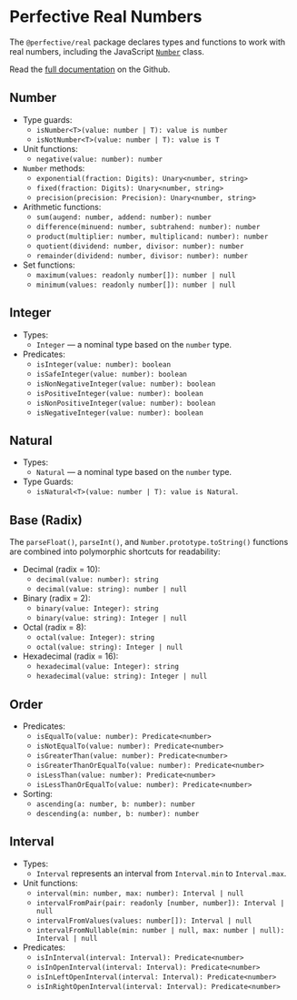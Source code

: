 # Perfective Real Numbers

The `@perfective/real` package declares types and functions to work with real numbers,
including the JavaScript 
[`Number`](https://developer.mozilla.org/en-US/docs/Web/JavaScript/Reference/Global_Objects/Number) class.

Read the [full documentation](https://github.com/perfective/js/blob/master/packages/real) 
on the Github.

## Number

* Type guards:
    * `isNumber<T>(value: number | T): value is number`
    * `isNotNumber<T>(value: number | T): value is T`
* Unit functions:
    * `negative(value: number): number`
* `Number` methods:
    * `exponential(fraction: Digits): Unary<number, string>`
    * `fixed(fraction: Digits): Unary<number, string>`
    * `precision(precision: Precision): Unary<number, string>`
* Arithmetic functions:
    * `sum(augend: number, addend: number): number`
    * `difference(minuend: number, subtrahend: number): number`
    * `product(multiplier: number, multiplicand: number): number`
    * `quotient(dividend: number, divisor: number): number`
    * `remainder(dividend: number, divisor: number): number`
* Set functions:
    * `maximum(values: readonly number[]): number | null`
    * `minimum(values: readonly number[]): number | null`

## Integer

* Types:
    * `Integer` — a nominal type based on the `number` type.
* Predicates:
    * `isInteger(value: number): boolean`
    * `isSafeInteger(value: number): boolean`
    * `isNonNegativeInteger(value: number): boolean`
    * `isPositiveInteger(value: number): boolean`
    * `isNonPositiveInteger(value: number): boolean`
    * `isNegativeInteger(value: number): boolean`

## Natural

* Types:
    * `Natural` — a nominal type based on the `number` type.
* Type Guards:
    * `isNatural<T>(value: number | T): value is Natural`.


## Base (Radix)

The `parseFloat()`, `parseInt()`, and `Number.prototype.toString()` functions are combined
into polymorphic shortcuts for readability:

* Decimal (radix = 10):
    * `decimal(value: number): string`
    * `decimal(value: string): number | null`
* Binary (radix = 2):
    * `binary(value: Integer): string`
    * `binary(value: string): Integer | null`
* Octal (radix = 8):
    * `octal(value: Integer): string`
    * `octal(value: string): Integer | null`
* Hexadecimal (radix = 16):
    * `hexadecimal(value: Integer): string`
    * `hexadecimal(value: string): Integer | null`

## Order

* Predicates:
    * `isEqualTo(value: number): Predicate<number>`
    * `isNotEqualTo(value: number): Predicate<number>`
    * `isGreaterThan(value: number): Predicate<number>`
    * `isGreaterThanOrEqualTo(value: number): Predicate<number>`
    * `isLessThan(value: number): Predicate<number>`
    * `isLessThanOrEqualTo(value: number): Predicate<number>`
* Sorting:
    * `ascending(a: number, b: number): number`
    * `descending(a: number, b: number): number`

## Interval

* Types:
    * `Interval` represents an interval from `Interval.min` to `Interval.max`.
* Unit functions:
    * `interval(min: number, max: number): Interval | null`
    * `intervalFromPair(pair: readonly [number, number]): Interval | null`
    * `intervalFromValues(values: number[]): Interval | null`
    * `intervalFromNullable(min: number | null, max: number | null): Interval | null`
* Predicates:
    * `isInInterval(interval: Interval): Predicate<number>`
    * `isInOpenInterval(interval: Interval): Predicate<number>`
    * `isInLeftOpenInterval(interval: Interval): Predicate<number>`
    * `isInRightOpenInterval(interval: Interval): Predicate<number>`

